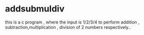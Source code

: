 # addsubmuldiv
this is a c program , where the input is 1/2/3/4 to perform addition , subtraction,multiplication , division of 2 numbers respectively..
